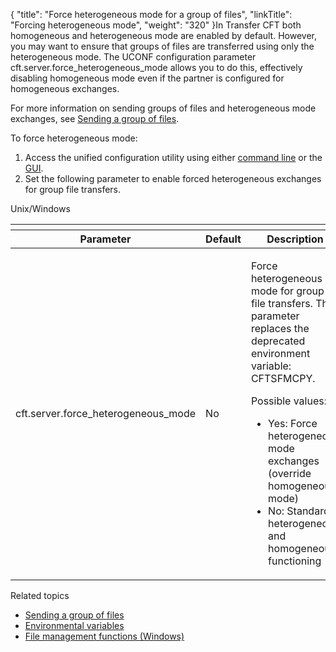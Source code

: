 {
    "title": "Force heterogeneous mode for a group of files",
    "linkTitle": "Forcing heterogeneous mode",
    "weight": "320"
}In <span class="mc-variable axway_variables.Component_Short_Name variable">Transfer CFT</span> both homogeneous and heterogeneous mode are enabled by default. However, you may want to ensure that groups of files are transferred using only the heterogeneous mode. The UCONF configuration parameter<span class="code"> cft.server.force\_heterogeneous\_mode</span> allows you to do this, effectively disabling homogeneous mode even if the partner is configured for homogeneous exchanges.

For more information on sending groups of files and heterogeneous mode exchanges, see [Sending a group of files](../../../concepts/using_the_send_command/send_group_of_files_cl).

To force heterogeneous mode:

1.  Access the unified configuration utility using either [command line](../uconf_w_cftutil) or the [GUI](../uconf_interface_actions).
2.  Set the following parameter to enable forced heterogeneous exchanges for group file transfers.

Unix/Windows

<table>
   <th>
      <tr>
<th>Parameter         </th>
<th>Default         </th>
<th>Description         </th>
      </tr>
   </thead>
   <tbody>
      <tr>
         <td>cft.server.force_heterogeneous_mode         </td>
         <td>No         </td>
         <td><p>Force heterogeneous mode for group file transfers. This parameter replaces the deprecated environment variable: CFTSFMCPY.</p>
<p>Possible values:</p>
<ul>
<li>Yes: Force heterogeneous mode exchanges (override homogeneous mode)</li>
<li>No: Standard heterogeneous and homogeneous functioning</li>
</ul>         </td>
      </tr>
   </tbody>
</table>

Related topics

-   [Sending a group of files](../../../concepts/using_the_send_command/send_group_of_files_cl)
-   [Environmental variables](#)
-   [File management functions (Windows)](#)
